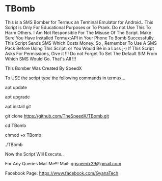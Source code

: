 # TBomb
This is a SMS Bomber for Termux an Terminal Emulator for Android..
This Script is Only For Educational Purposes or To Prank.
Do not Use This To Harm Others.
I Am Not Responsible For The Misuse Of The Script.
Make Sure You Have Installed Termux:API in Your Phone To Bomb Successfully.
 This Script Sends SMS Which Costs Money.
 So , Remember To Use A SMS Pack Before Using This Script.
 or You Would Be in a Loss ;-)
 If This Script Asks For Permissions, Give it !!!
 Do not Forget To Set The Default SIM From Which SMS Would Go.
 That's All !!!<br />
 
 This Bomber Was Created By SpeedX
 
 To USE the script type the following commands in termux...
 
 apt update
 
 apt upgrade
 
 apt install git
 
 git clone https://github.com/TheSpeedX/TBomb.git
 
 cd TBomb
 
 chmod +x TBomb
 
 ./TBomb
 
 Now the Script Will Execute.. 
 
 For Any Queries Mail Me!!!
           Mail: ggspeedx29@gmail.com
           
  Facebook Page: https://www.facebook.com/GyanaTech
